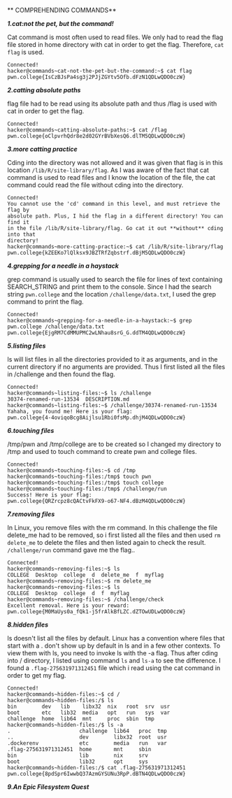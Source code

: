 ** COMPREHENDING COMMANDS**

***1.cat:not the pet, but the command!***

Cat command is most often used to read files. We only had to read the flag file stored in home directory with cat in order to get the flag. Therefore, ```cat flag``` is used.

```
Connected!
hacker@commands~cat-not-the-pet-but-the-command:~$ cat flag
pwn.college{IsCzBJsPa4sg3j2PJjZGYtv5Ofb.dFzN1QDLwQDO0czW}
```

***2.catting absolute paths***

flag file had to be read using its absolute path and thus /flag is used with cat in order to get the flag.

```
Connected!
hacker@commands~catting-absolute-paths:~$ cat /flag
pwn.college{oClpvrhQdr8e2d02GYrBVbXesQ6.dlTM5QDLwQDO0czW}
```

***3.more catting practice***

Cding into the directory was not allowed and it was given that flag is in this location ```/lib/R/site-library/flag```. As I was aware of the fact that cat command is used to read files and I know the location of the file, the cat command could read the file without cding into the directory. 

```
Connected!
You cannot use the 'cd' command in this level, and must retrieve the flag by
absolute path. Plus, I hid the flag in a different directory! You can find it
in the file /lib/R/site-library/flag. Go cat it out **without** cding into that
directory!
hacker@commands~more-catting-practice:~$ cat /lib/R/site-library/flag
pwn.college{kZEEKo7lQlksx9JBZTRfZqbstrf.dBjM5QDLwQDO0czW}
```

***4.grepping for a needle in a haystack***

grep command is usually used to search the file for lines of text containing SEARCH_STRING and print them to the console. Since I had the search string ```pwn.college``` and the location ```/challenge/data.txt```, I used the grep command to print the flag.

```
Connected!
hacker@commands~grepping-for-a-needle-in-a-haystack:~$ grep pwn.college /challenge/data.txt
pwn.college{EjgRM7CdMMUPMC2wLNhau8srG_G.ddTM4QDLwQDO0czW}
```

***5.listing files***

ls will list files in all the directories provided to it as arguments, and in the current directory if no arguments are provided. Thus I first listed all the files in /challenge and then found the flag.
```
Connected!
hacker@commands~listing-files:~$ ls /challenge
30374-renamed-run-13534  DESCRIPTION.md
hacker@commands~listing-files:~$ /challenge/30374-renamed-run-13534
Yahaha, you found me! Here is your flag:
pwn.college{4-4oviqoBcg8Aijlsu1Rbi0fsMp.dhjM4QDLwQDO0czW}
```

***6.touching files***

/tmp/pwn and /tmp/college are to be created so I changed my directory to /tmp and used to touch command to create pwn and college files.
```
Connected!
hacker@commands~touching-files:~$ cd /tmp
hacker@commands~touching-files:/tmp$ touch pwn
hacker@commands~touching-files:/tmp$ touch college
hacker@commands~touching-files:/tmp$ /challenge/run
Success! Here is your flag:
pwn.college{QRZrcpz8cQACtvFkFX9-o67-NF4.dBzM4QDLwQDO0czW}
```

***7.removing files***

In Linux, you remove files with the rm command. In this challenge the file delete_me had to be removed, so i first listed all the files and then used ```rm delete_me``` to delete the files and then listed again to check the result. ```/challenge/run``` command gave me the flag..

```
Connected!
hacker@commands~removing-files:~$ ls
COLLEGE  Desktop  college  d  delete_me  f  myflag
hacker@commands~removing-files:~$ rm delete_me
hacker@commands~removing-files:~$ ls
COLLEGE  Desktop  college  d  f  myflag
hacker@commands~removing-files:~$ /challenge/check
Excellent removal. Here is your reward:
pwn.college{M0MaUys0a_fQk1-j5frAlkBfLZC.dZTOwUDLwQDO0czW}
```

***8.hidden files***

ls doesn't list all the files by default. Linux has a convention where files that start with a . don't show up by default in ls and in a few other contexts. To view them with ls, you need to invoke ls with the -a flag. Thus after cding into / directory, I listed using command ```ls``` and ```ls-a``` to see the difference. I found a ```.flag-275631971312451``` file which i read using the cat command in order to get my flag.

```
Connected!
hacker@commands~hidden-files:~$ cd /
hacker@commands~hidden-files:/$ ls
bin        dev   lib    libx32  nix   root  srv  usr
boot       etc   lib32  media   opt   run   sys  var
challenge  home  lib64  mnt     proc  sbin  tmp
hacker@commands~hidden-files:/$ ls -a
.                      challenge  lib64   proc  tmp
..                     dev        libx32  root  usr
.dockerenv             etc        media   run   var
.flag-275631971312451  home       mnt     sbin
bin                    lib        nix     srv
boot                   lib32      opt     sys
hacker@commands~hidden-files:/$ cat .flag-275631971312451
pwn.college{8pdSpr6IwwbQ37AzmGYSUNu3RpP.dBTN4QDLwQDO0czW}
```

***9.An Epic Filesystem Quest***

```
